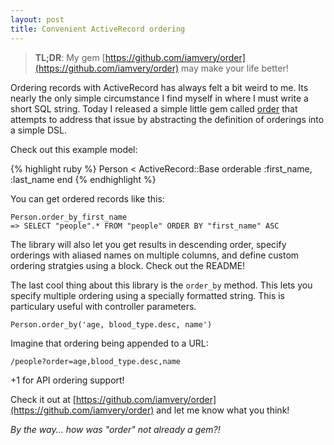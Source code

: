 ```yaml
---
layout: post
title: Convenient ActiveRecord ordering
---
```


> **TL;DR**: My gem [https://github.com/iamvery/order](https://github.com/iamvery/order) may make your life better!

Ordering records with ActiveRecord has always felt a bit weird to me. Its nearly
the only simple circumstance I find myself in where I must write a short SQL
string. Today I released a simple little gem called [order](https://github.com/iamvery/order)
that attempts to address that issue by abstracting the definition of orderings into
a simple DSL.

Check out this example model:

{% highlight ruby %}
Person < ActiveRecord::Base
  orderable :first_name, :last_name
end
{% endhighlight %}

You can get ordered records like this:

    Person.order_by_first_name
    => SELECT "people".* FROM "people" ORDER BY "first_name" ASC

The library will also let you get results in descending order, specify orderings
with aliased names on multiple columns, and define custom ordering stratgies
using a block. Check out the README!

The last cool thing about this library is the `order_by` method. This lets you 
specify multiple ordering using a specially formatted string. This is 
particulary useful with controller parameters.

    Person.order_by('age, blood_type.desc, name')

Imagine that ordering being appended to a URL:

    /people?order=age,blood_type.desc,name

+1 for API ordering support!

Check it out at [https://github.com/iamvery/order](https://github.com/iamvery/order) and let me know what you think!

_By the way... how was "order" not already a gem?!_

